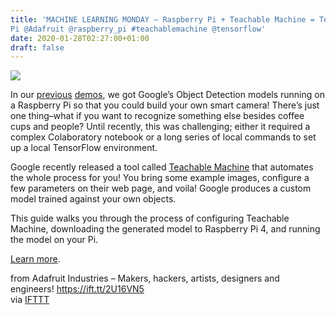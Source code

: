 ```yaml
---
title: 'MACHINE LEARNING MONDAY – Raspberry Pi + Teachable Machine = Teachable
Pi @Adafruit @raspberry_pi #teachablemachine @tensorflow'
date: 2020-01-28T02:27:00+01:00
draft: false
---
```


![](https://cdn-blog.adafruit.com/uploads/2020/01/teachable.gif)

In our [previous](https://blog.adafruit.com/2019/09/04/new-guide-running-tensorflow-lite-object-recognition-on-the-raspberry-pi-4-adafruit-adafruitlearningsystem-adafruitio-tensorflow-raspberry_pi-adafruit-makermelissa/) [demos](https://blog.adafruit.com/2019/09/09/machine-learning-monday-mobilenet-v4-ssd-lite-on-raspberry-pi-4-adafruit-raspberry_pi-tensorflow-machinelearning-tinyml-raspberrypi/), we got Google’s Object Detection models running on a Raspberry Pi so that you could build your own smart camera! There’s just one thing–what if you want to recognize something else besides coffee cups and people? Until recently, this was challenging; either it required a complex Colaboratory notebook or a long series of local commands to set up a local TensorFlow environment.

Google recently released a tool called [Teachable Machine](https://teachablemachine.withgoogle.com/) that automates the whole process for you! You bring some example images, configure a few parameters on their web page, and voila! Google produces a custom model trained against your own objects.

This guide walks you through the process of configuring Teachable Machine, downloading the generated model to Raspberry Pi 4, and running the model on your Pi.

[Learn more](https://learn.adafruit.com/teachable-machine-raspberry-pi-tensorflow-camera/getting-started).

  
  
from Adafruit Industries – Makers, hackers, artists, designers and engineers! https://ift.tt/2U16VN5  
via [IFTTT](https://ifttt.com/?ref=da&site=blogger)